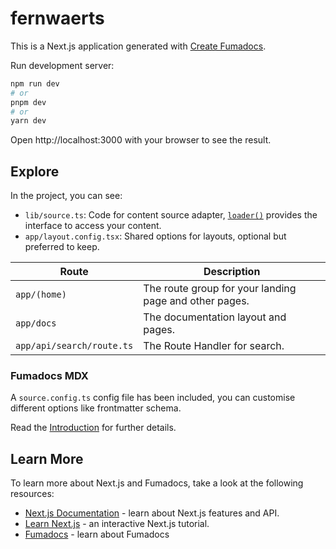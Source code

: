 # fernwaerts

This is a Next.js application generated with
[Create Fumadocs](https://github.com/fuma-nama/fumadocs).

Run development server:

```bash
npm run dev
# or
pnpm dev
# or
yarn dev
```

Open http://localhost:3000 with your browser to see the result.

## Explore

In the project, you can see:

- `lib/source.ts`: Code for content source adapter, [`loader()`](https://fumadocs.dev/docs/headless/source-api) provides the interface to access your content.
- `app/layout.config.tsx`: Shared options for layouts, optional but preferred to keep.

| Route                     | Description                                            |
| ------------------------- | ------------------------------------------------------ |
| `app/(home)`              | The route group for your landing page and other pages. |
| `app/docs`                | The documentation layout and pages.                    |
| `app/api/search/route.ts` | The Route Handler for search.                          |

### Fumadocs MDX

A `source.config.ts` config file has been included, you can customise different options like frontmatter schema.

Read the [Introduction](https://fumadocs.dev/docs/mdx) for further details.

## Learn More

To learn more about Next.js and Fumadocs, take a look at the following
resources:

- [Next.js Documentation](https://nextjs.org/docs) - learn about Next.js
  features and API.
- [Learn Next.js](https://nextjs.org/learn) - an interactive Next.js tutorial.
- [Fumadocs](https://fumadocs.vercel.app) - learn about Fumadocs
